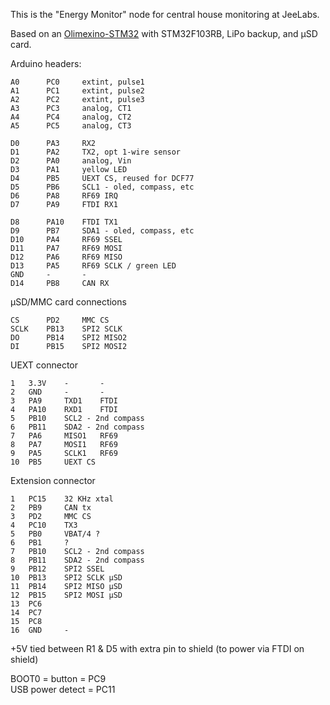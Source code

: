 This is the "Energy Monitor" node for central house monitoring at JeeLabs.

Based on an [Olimexino-STM32][O] with STM32F103RB, LiPo backup, and µSD card.

Arduino headers:

    A0      PC0     extint, pulse1
    A1      PC1     extint, pulse2
    A2      PC2     extint, pulse3
    A3      PC3     analog, CT1
    A4      PC4     analog, CT2
    A5      PC5     analog, CT3

    D0      PA3     RX2
    D1      PA2     TX2, opt 1-wire sensor
    D2      PA0     analog, Vin
    D3      PA1     yellow LED
    D4      PB5     UEXT CS, reused for DCF77
    D5      PB6     SCL1 - oled, compass, etc
    D6      PA8     RF69 IRQ
    D7      PA9     FTDI RX1

    D8      PA10    FTDI TX1
    D9      PB7     SDA1 - oled, compass, etc
    D10     PA4     RF69 SSEL
    D11     PA7     RF69 MOSI
    D12     PA6     RF69 MISO
    D13     PA5     RF69 SCLK / green LED
    GND     -       -
    D14     PB8     CAN RX

µSD/MMC card connections

    CS      PD2     MMC CS
    SCLK    PB13    SPI2 SCLK
    DO      PB14    SPI2 MISO2
    DI      PB15    SPI2 MOSI2

UEXT connector

    1   3.3V    -       -
    2   GND     -       -
    3   PA9     TXD1    FTDI
    4   PA10    RXD1    FTDI
    5   PB10    SCL2 - 2nd compass
    6   PB11    SDA2 - 2nd compass
    7   PA6     MISO1   RF69
    8   PA7     MOSI1   RF69
    9   PA5     SCLK1   RF69
    10  PB5     UEXT CS

Extension connector

    1   PC15    32 KHz xtal
    2   PB9     CAN tx
    3   PD2     MMC CS
    4   PC10    TX3
    5   PB0     VBAT/4 ?
    6   PB1     ?
    7   PB10    SCL2 - 2nd compass
    8   PB11    SDA2 - 2nd compass
    9   PB12    SPI2 SSEL
    10  PB13    SPI2 SCLK µSD
    11  PB14    SPI2 MISO µSD
    12  PB15    SPI2 MOSI µSD
    13  PC6
    14  PC7
    15  PC8
    16  GND     -

+5V tied between R1 & D5 with extra pin to shield (to power via FTDI on shield)

BOOT0 = button = PC9  
USB power detect = PC11

   [O]: https://www.olimex.com/Products/Duino/STM32/OLIMEXINO-STM32/
